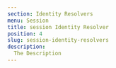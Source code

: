 ```yaml
---
section: Identity Resolvers
menu: Session
title: session Identity Resolver
position: 4
slug: session-identity-resolvers
description: 
  The Description
---
```

